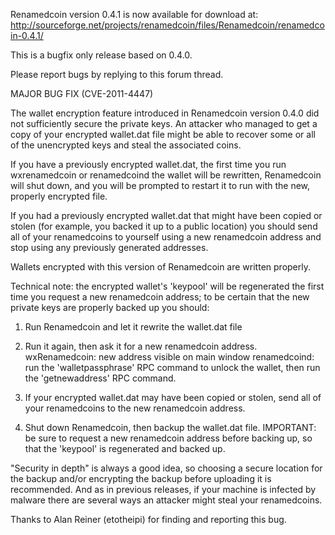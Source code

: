 Renamedcoin version 0.4.1 is now available for download at:
http://sourceforge.net/projects/renamedcoin/files/Renamedcoin/renamedcoin-0.4.1/

This is a bugfix only release based on 0.4.0.

Please report bugs by replying to this forum thread.

MAJOR BUG FIX  (CVE-2011-4447)

The wallet encryption feature introduced in Renamedcoin version 0.4.0 did not sufficiently secure the private keys. An attacker who
managed to get a copy of your encrypted wallet.dat file might be able to recover some or all of the unencrypted keys and steal the
associated coins.

If you have a previously encrypted wallet.dat, the first time you run wxrenamedcoin or renamedcoind the wallet will be rewritten, Renamedcoin will
shut down, and you will be prompted to restart it to run with the new, properly encrypted file.

If you had a previously encrypted wallet.dat that might have been copied or stolen (for example, you backed it up to a public
location) you should send all of your renamedcoins to yourself using a new renamedcoin address and stop using any previously generated addresses.

Wallets encrypted with this version of Renamedcoin are written properly.

Technical note: the encrypted wallet's 'keypool' will be regenerated the first time you request a new renamedcoin address; to be certain that the
new private keys are properly backed up you should:

1. Run Renamedcoin and let it rewrite the wallet.dat file

2. Run it again, then ask it for a new renamedcoin address.
wxRenamedcoin: new address visible on main window
renamedcoind: run the 'walletpassphrase' RPC command to unlock the wallet,  then run the 'getnewaddress' RPC command.

3. If your encrypted wallet.dat may have been copied or stolen, send all of your renamedcoins to the new renamedcoin address.

4. Shut down Renamedcoin, then backup the wallet.dat file.
IMPORTANT: be sure to request a new renamedcoin address before backing up, so that the 'keypool' is regenerated and backed up.

"Security in depth" is always a good idea, so choosing a secure location for the backup and/or encrypting the backup before uploading it is recommended. And as in previous releases, if your machine is infected by malware there are several ways an attacker might steal your renamedcoins.

Thanks to Alan Reiner (etotheipi) for finding and reporting this bug.
